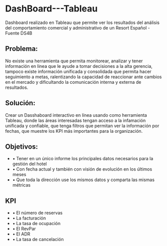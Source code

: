 # DashBoard---Tableau
Dashboard realizado en Tableau que permite ver los resultados del análisis del comportamiento comercial y administrativo de un Resort Español - Fuente DS4B

## Problema:
No existe una herramienta que permita monitorear, analizar y tener información en linea que le ayude  a tomar decisiones a la alta gerencia, tampoco existe información unificada y consolidada que permita hacer seguimiento a metas, ralentizando la capacidad de reaccionar ante cambios en el mercado y dificultando  la comunicación interna y externa de resultados.
 
## Solución:
Crear un Dasshaboard interactivo en línea usando como herramienta Tableau, donde las áreas interesadas tengan acceso a la infamación unificada y confiable, que tenga filtros que permitan ver la información por fechas, que muestre los KPI más importantes para la organización. 

## Objetivos:

- •	Tener en un único informe los principales datos necesarios para la gestión del hotel 
- •	Con fecha actual y también con visión de evolución en los últimos meses
- •	Que toda la dirección use los mismos datos y comparta las mismas métricas

## KPI 

- • El número de reservas 
- •	La facturación
- •	La tasa de ocupación 
- •	El RevPar
- •	El ADR
- •	La tasa de cancelación

  







